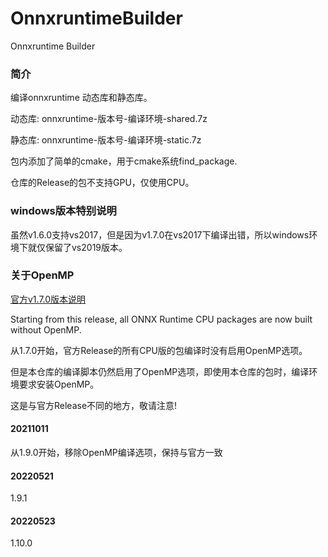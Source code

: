 # OnnxruntimeBuilder

Onnxruntime Builder

### 简介

编译onnxruntime 动态库和静态库。

动态库: onnxruntime-版本号-编译环境-shared.7z

静态库: onnxruntime-版本号-编译环境-static.7z

包内添加了简单的cmake，用于cmake系统find_package.

仓库的Release的包不支持GPU，仅使用CPU。

### windows版本特别说明
虽然v1.6.0支持vs2017，但是因为v1.7.0在vs2017下编译出错，所以windows环境下就仅保留了vs2019版本。

### 关于OpenMP
[官方v1.7.0版本说明](https://github.com/microsoft/onnxruntime/releases/tag/v1.7.0)

Starting from this release, all ONNX Runtime CPU packages are now built without OpenMP.

从1.7.0开始，官方Release的所有CPU版的包编译时没有启用OpenMP选项。

但是本仓库的编译脚本仍然启用了OpenMP选项，即使用本仓库的包时，编译环境要求安装OpenMP。

这是与官方Release不同的地方，敬请注意!

#### 20211011
从1.9.0开始，移除OpenMP编译选项，保持与官方一致

#### 20220521
1.9.1

#### 20220523
1.10.0
